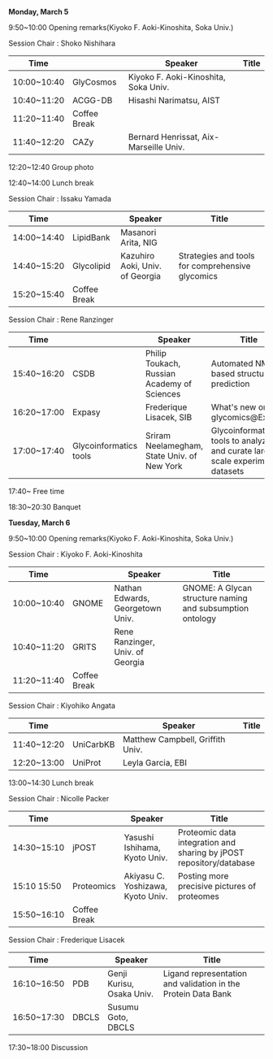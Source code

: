 **Monday, March 5**	

 9:50~10:00 Opening remarks(Kiyoko F. Aoki-Kinoshita, Soka Univ.)
 
Session Chair : Shoko Nishihara

| Time | |Speaker | Title |
|---|---|---|---|
| 10:00~10:40 | GlyCosmos      | Kiyoko F. Aoki-Kinoshita, Soka Univ.  |  |
| 10:40~11:20 | ACGG-DB        | Hisashi Narimatsu, AIST               |  |
| 11:20~11:40 | Coffee Break   |                                       |  |
| 11:40~12:20 | CAZy           | Bernard Henrissat, Aix-Marseille Univ.|  |

12:20~12:40  Group photo

12:40~14:00  Lunch break				

Session Chair : Issaku Yamada

| Time | |Speaker | Title |
|---|---|---|---|
| 14:00~14:40 | LipidBank     | Masanori Arita, NIG             |  |
| 14:40~15:20 | Glycolipid    | Kazuhiro Aoki, Univ. of Georgia | Strategies and tools for comprehensive glycomics |
| 15:20~15:40 | Coffee Break  |                                 |  |

Session Chair : Rene Ranzinger

| Time | |Speaker | Title |
|---|---|---|---|
| 15:40~16:20 | CSDB                     | Philip Toukach, Russian Academy of Sciences | Automated NMR-based structure prediction |
| 16:20~17:00 | Expasy                   | Frederique Lisacek, SIB                     | What's new on glycomics@ExPAsy  |
| 17:00~17:40 | Glycoinformatics tools   | Sriram Neelamegham, State Univ. of New York | Glycoinformatics tools to analyze and curate large scale experimental datasets |
							
17:40~ Free time

18:30~20:30 Banquet


**Tuesday, March 6**

9:50~10:00 Opening remarks(Kiyoko F. Aoki-Kinoshita, Soka Univ.)

Session Chair : Kiyoko F. Aoki-Kinoshita

| Time | |Speaker | Title |
|---|---|---|---|
| 10:00~10:40 | GNOME          | Nathan Edwards, Georgetown Univ.     | GNOME: A Glycan structure naming and subsumption ontology |
| 10:40~11:20 | GRITS          | Rene Ranzinger, Univ. of Georgia     |  |
| 11:20~11:40 | Coffee Break   |                                      |  |

Session Chair : Kiyohiko Angata

| Time | |Speaker | Title |
|---|---|---|---|
| 11:40~12:20 | UniCarbKB      | Matthew Campbell, Griffith Univ.     |  |
| 12:20~13:00 | UniProt        | Leyla Garcia, EBI                    |  |
   
13:00~14:30  Lunch break

Session Chair : Nicolle Packer

| Time | |Speaker | Title |
|---|---|---|---|
| 14:30~15:10 | jPOST        | Yasushi Ishihama, Kyoto Univ.    | Proteomic data integration and sharing by jPOST repository/database |
| 15:10	15:50 | Proteomics   | Akiyasu C. Yoshizawa, Kyoto Univ.    | Posting more precisive pictures of proteomes |
| 15:50~16:10 | Coffee Break   |  

Session Chair : Frederique Lisacek

| Time | |Speaker | Title |
|---|---|---|---|
| 16:10~16:50 | PDB          | Genji Kurisu, Osaka Univ.      | Ligand representation and validation in the Protein Data Bank |
| 16:50~17:30 | DBCLS        | Susumu Goto, DBCLS             |  |

17:30~18:00 Discussion			

